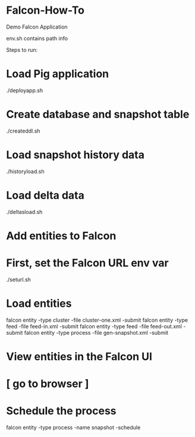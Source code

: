 Falcon-How-To
=============

Demo Falcon Application

env.sh contains path info

Steps to run:

# Load Pig application
./deployapp.sh

# Create database and snapshot table
./createddl.sh

# Load snapshot history data
./historyload.sh

# Load delta data
./deltasload.sh

# Add entities to Falcon
# First, set the Falcon URL env var
./seturl.sh

# Load entities
falcon entity -type cluster -file cluster-one.xml -submit
falcon entity -type feed -file feed-in.xml -submit
falcon entity -type feed -file feed-out.xml -submit
falcon entity -type process -file gen-snapshot.xml -submit

# View entities in the Falcon UI
# [ go to browser ]

# Schedule the process
falcon entity -type process -name snapshot -schedule

